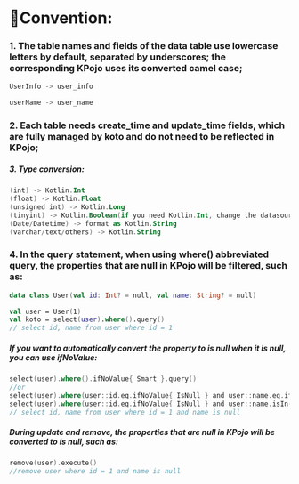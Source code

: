 # 🧷Convention:

### 1. The table names and fields of the data table use lowercase letters by default, separated by underscores; the corresponding KPojo uses its converted camel case;

```kotlin
UserInfo -> user_info

userName -> user_name
```

### 2. Each table needs create_time and update_time fields, which are fully managed by koto and do not need to be reflected in KPojo;

##### 3. Type conversion:

```kotlin
(int) -> Kotlin.Int
(float) -> Kotlin.Float
(unsigned int) -> Kotlin.Long
(tinyint) -> Kotlin.Boolean(if you need Kotlin.Int, change the datasource url: tinyInt1isBit=false)
(Date/Datetime) -> format as Kotlin.String
(varchar/text/others) -> Kotlin.String
```

### 4. In the query statement, when using where() abbreviated query, the properties that are null in KPojo will be filtered, such as:

```kotlin
data class User(val id: Int? = null, val name: String? = null)

val user = User(1)
val koto = select(user).where().query()
// select id, name from user where id = 1
```

##### If you want to automatically convert the property to is null when it is null, you can use ifNoValue:

```kotlin
select(user).where().ifNoValue{ Smart }.query()
//or
select(user).where(user::id.eq.ifNoValue{ IsNull } and user::name.eq.ifNoValue{ IsNull }).query()
select(user).where(user::id.eq.ifNoValue{ IsNull } and user::name.isIn(list).ifNoValue{ False }).query()
// select id, name from user where id = 1 and name is null
```

##### During update and remove, the properties that are null in KPojo will be converted to is null, such as:

```kotlin
remove(user).execute()
//remove user where id = 1 and name is null
```
